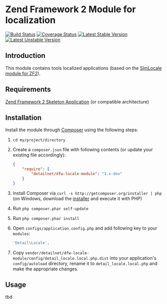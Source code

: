 # Zend Framework 2 Module for localization

[![Build Status](https://travis-ci.org/detailnet/dfw-locale-module.svg?branch=master)](https://travis-ci.org/detailnet/dfw-locale-module)
[![Coverage Status](https://img.shields.io/coveralls/detailnet/dfw-locale-module.svg)](https://coveralls.io/r/detailnet/dfw-locale-module)
[![Latest Stable Version](https://poser.pugx.org/detailnet/dfw-locale-module/v/stable.svg)](https://packagist.org/packages/detailnet/dfw-locale-module)
[![Latest Unstable Version](https://poser.pugx.org/detailnet/dfw-locale-module/v/unstable.svg)](https://packagist.org/packages/detailnet/dfw-locale-module)

## Introduction
This module contains tools localized applications (based on the [SlmLocale module for ZF2](https://github.com/juriansluiman/SlmLocale)).

## Requirements
[Zend Framework 2 Skeleton Application](http://www.github.com/zendframework/ZendSkeletonApplication) (or compatible architecture)

## Installation
Install the module through [Composer](http://getcomposer.org/) using the following steps:

  1. `cd my/project/directory`
  
  2. Create a `composer.json` file with following contents (or update your existing file accordingly):

     ```json
     {
         "require": {
             "detailnet/dfw-locale-module": "1.x-dev"
         }
     }
     ```
  3. Install Composer via `curl -s http://getcomposer.org/installer | php` (on Windows, download
     the [installer](http://getcomposer.org/installer) and execute it with PHP)
     
  4. Run `php composer.phar self-update`
     
  5. Run `php composer.phar install`
  
  6. Open `configs/application.config.php` and add following key to your `modules`:

     ```php
     'Detail\Locale',
     ```

  7. Copy `vendor/detailnet/dfw-locale-module/config/detail_locale.local.php.dist` into your application's
     `config/autoload` directory, rename it to `detail_locale.local.php` and make the appropriate changes.

## Usage
tbd
